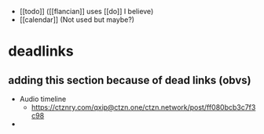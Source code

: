 -	[[todo]] ([[flancian]] uses [[do]] I believe)
-	[[calendar]] (Not used but maybe?)






# deadlinks
## adding this section because of dead links (obvs)
- Audio timeline
	- https://ctznry.com/qxip@ctzn.one/ctzn.network/post/ff080bcb3c7f3c98
- 